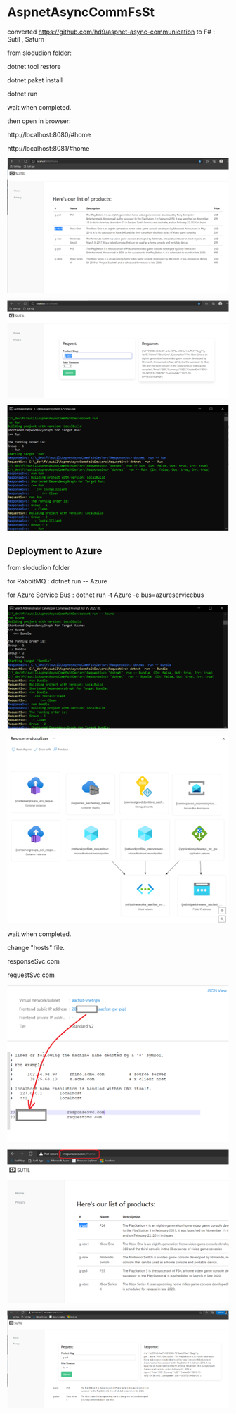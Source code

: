 # AspnetAsyncCommFsSt

converted https://github.com/hd9/aspnet-async-communication to F# : Sutil , Saturn





from slodudion folder:

dotnet tool restore

dotnet paket install

dotnet run 

wait when completed.

then open in browser:

http://localhost:8080/#home

http://localhost:8081/#home



![](/images/img1.png)


![](/images/img2.png)

![](/images/img3.png)


## Deployment to Azure 

from slodudion folder

for RabbitMQ : dotnet run -- Azure 

for Azure Service Bus : dotnet  run  -t Azure -e bus=azureservicebus


![](/images/img4.png)

![](/images/AzBus.png)


wait when completed.

change "hosts" file.

responseSvc.com

requestSvc.com


![](/images/img5.png)

![](/images/img6.png)

![](/images/img7.png)





